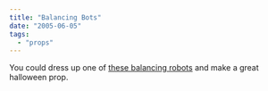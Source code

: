 ```yaml
---
title: "Balancing Bots"
date: "2005-06-05"
tags: 
  - "props"
---
```


You could dress up one of [these balancing robots](http://www.balbots.com/) and make a great halloween prop.
